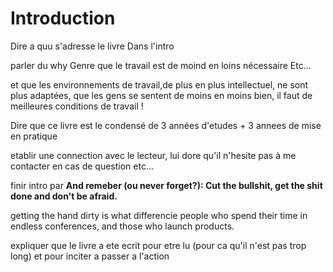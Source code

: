 # Introduction

<!-- forewords -->

Dire a quu s'adresse le livre Dans l'intro


parler du why
Genre que le travail est de moind en loins nécessaire
Etc...

et que les environnements de travail,de plus en plus intellectuel, ne sont plus adaptées,
que les gens se sentent de moins en moins bien, il faut de meilleures conditions de travail !

Dire que ce livre est le condensé de 3 années d'etudes + 3 annees de mise en pratique


etablir une connection avec le lecteur, lui dore qu'il n'hesite pas à me contacter en cas de question etc...

finir intro par **And remeber (ou never forget?): Cut the bullshit, get the shit done and don't be afraid.**


getting the hand dirty is what differencie people who spend their time in endless conferences,
and those who launch products.

expliquer que le livre a ete ecrit pour etre lu (pour ca qu'il n'est pas trop long) et pour inciter a passer a l'action
